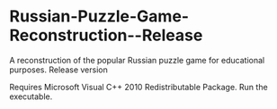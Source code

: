 # Russian-Puzzle-Game-Reconstruction--Release
A reconstruction of the popular Russian puzzle game for educational purposes. Release version

Requires Microsoft Visual C++ 2010 Redistributable Package. Run the executable.
